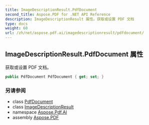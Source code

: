 ```yaml
---
title: ImageDescriptionResult.PdfDocument
second_title: Aspose.PDF for .NET API Reference
description: ImageDescriptionResult 属性。获取或设置 PDF 文档
type: docs
weight: 60
url: /zh/net/aspose.pdf.ai/imagedescriptionresult/pdfdocument/
---
```

## ImageDescriptionResult.PdfDocument 属性

获取或设置 PDF 文档。

```csharp
public PdfDocument PdfDocument { get; set; }
```

### 另请参阅

* class [PdfDocument](../../pdfdocument/)
* class [ImageDescriptionResult](../)
* namespace [Aspose.Pdf.AI](../../../aspose.pdf.ai/)
* assembly [Aspose.PDF](../../../)